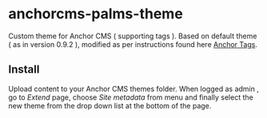 # anchorcms-palms-theme

Custom theme for Anchor CMS ( supporting tags ). Based on default theme ( as in version 0.9.2 ),
modified as per instructions found here [Anchor Tags](https://github.com/ntdb/anchor-tags).


## Install

Upload content to your Anchor CMS themes folder. When logged as admin , go to *Extend* page, 
choose *Site metadata* from menu and finally select the new theme from the drop down list at
the bottom of the page.